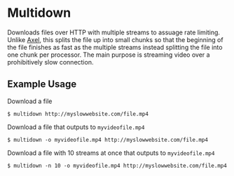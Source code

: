 # Multidown

Downloads files over HTTP with multiple streams to assuage rate limiting. Unlike [Axel](http://axel.alioth.debian.org/), this splits the file up into small chunks so that the beginning of the file finishes as fast as the multiple streams instead splitting the file into one chunk per processor. The main purpose is streaming video over a prohibitively slow connection.

## Example Usage

Download a file

    $ multidown http://myslowwebsite.com/file.mp4

Download a file that outputs to `myvideofile.mp4`

    $ multidown -o myvideofile.mp4 http://myslowwebsite.com/file.mp4

Download a file with 10 streams at once that outputs to `myvideofile.mp4`

    $ multidown -n 10 -o myvideofile.mp4 http://myslowwebsite.com/file.mp4
